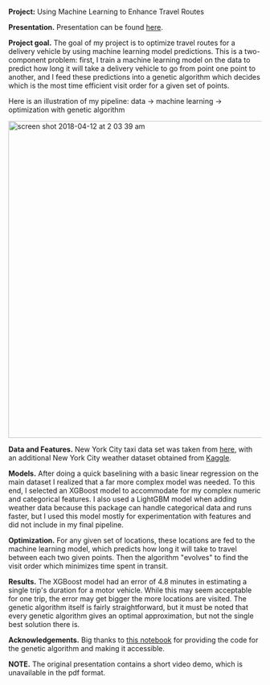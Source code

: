 **Project:** Using Machine Learning to Enhance Travel Routes

**Presentation.** Presentation can be found [here](https://github.com/Nishantp21/Self-Project/blob/main/Itinerary%20Optimization%20With%20Machine%20Learning.pdf).

**Project goal.** The goal of my project is to optimize travel routes for a delivery vehicle by using machine learning model predictions. This is a two-component problem: first, I train a machine learning model on the data to predict how long it will take a delivery vehicle to go from point one point to another, and I feed these predictions into a genetic algorithm which decides which is the most time efficient visit order for a given set of points. 

Here is an illustration of my pipeline: data -> machine learning -> optimization with genetic algorithm

<img width="630" alt="screen shot 2018-04-12 at 2 03 39 am" src="https://user-images.githubusercontent.com/32041665/38667230-bec5a5e0-3df5-11e8-908d-4664963cb217.png">

**Data and Features.** New York City taxi data set was taken from [here](http://www.nyc.gov/html/tlc/html/about/trip_record_data.shtml), with an additional New York City weather dataset obtained from [Kaggle](https://www.kaggle.com/cabaki/knycmetars2016).

**Models.** After doing a quick baselining with a basic linear regression on the main dataset I realized that a far more complex model was needed. To this end, I selected an XGBoost model to accommodate for my complex numeric and categorical features. I also used a LightGBM model when adding weather data because this package can handle categorical data and runs faster, but I used this model mostly for experimentation with features and did not include in my final pipeline.

**Optimization.** For any given set of locations, these locations are fed to the machine learning model, which predicts how long it will take to travel between each two given points. Then the algorithm "evolves" to find the visit order which minimizes time spent in transit. 

**Results.** The XGBoost model had an error of 4.8 minutes in estimating a single trip's duration for a motor vehicle. While this may seem acceptable for one trip, the error may get bigger the more locations are visited. The genetic algorithm itself is fairly straightforward, but it must be noted that every genetic algorithm gives an optimal approximation, but not the single best solution there is.

**Acknowledgements.** Big thanks to [this notebook](https://github.com/ZWMiller/PythonProjects/blob/master/genetic_algorithms/evolutionary_algorithm_traveling_salesman.ipynb) for providing the code for the genetic algorithm and making it accessible.

**NOTE.** The original presentation contains a short video demo, which is unavailable in the pdf format.
